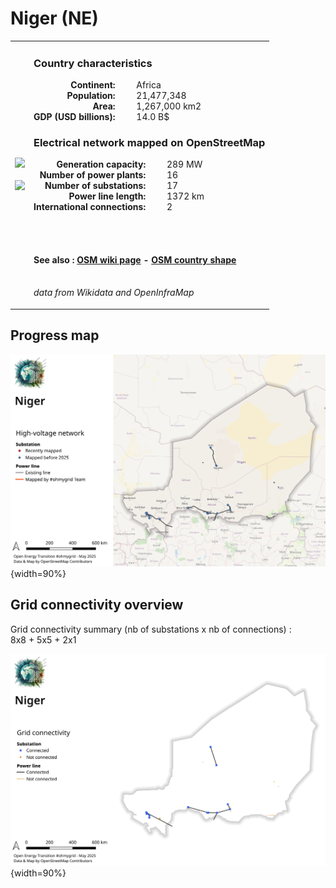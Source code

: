 # Niger (NE)

<table width="90%">
<tr>
<td>
<img src="https://upload.wikimedia.org/wikipedia/commons/f/f4/Flag_of_Niger.svg" width="250">
<br><br>
<img src="https://upload.wikimedia.org/wikipedia/commons/b/bf/LocationNiger.svg" width="250"></td>
<td>
<h3>Country characteristics</h3>
<div style="display: inline-block;text-align:right;margin-right:30px;font-weight: bold;">
Continent:<br>Population:<br>Area:<br>GDP (USD billions):
</div>
<div style="display: inline-block;">
Africa<br>21,477,348<br>1,267,000 km2<br>14.0 B$
</div>
<h3>Electrical network mapped on OpenStreetMap</h3>
<div style="display: inline-block;text-align:right;margin-right:30px;font-weight: bold;">Generation capacity:<br>
Number of power plants:<br>
Number of substations:<br>
Power line length:<br>
International connections:<br>
</div>
<div style="display: inline-block;">289 MW<br>
16<br>
17<br>
1372 km<br>
2<br>
</div>

<br><br><h4>See also :
<a href="https://wiki.openstreetmap.org/wiki/Power_networks/Niger" target="_blank">OSM wiki page</a> -
<a href="https://openstreetmap.org/relation/192786" target="_blank">OSM country shape</a>
</h4>

<br><i>data from Wikidata and OpenInfraMap</i>
</td>
</tr>
</table>


## Progress map

![Map](../images/maps_countries/NE/high-voltage-network.png){width=90%}



## Grid connectivity overview

Grid connectivity summary (nb of substations x nb of connections) :<br>8x8 + 5x5 + 2x1

![Map](../images/maps_countries/NE/grid-connectivity.png){width=90%}

